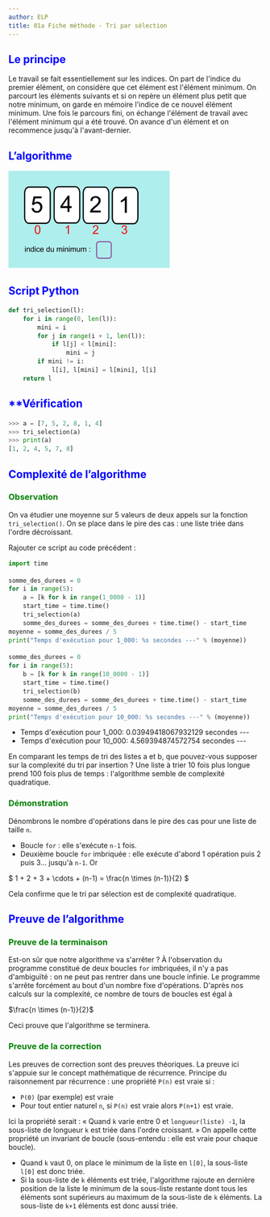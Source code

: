 ```yaml
---
author: ELP
title: 01a Fiche méthode - Tri par sélection
---
```


## <H2 STYLE="COLOR:BLUE;">**Le principe</h2>**

Le travail se fait essentiellement sur les indices.
On part de l'indice du premier élément, on considère que cet élément est l'élément minimum.
On parcourt les éléments suivants et si on repère un élément plus petit que notre minimum, on garde en mémoire l'indice de ce nouvel élément minimum.
Une fois le parcours fini, on échange l'élément de travail avec l'élément minimum qui a été trouvé.
On avance d'un élément et on recommence jusqu'à l'avant-dernier.

## <H2 STYLE="COLOR:BLUE;">**L’algorithme</h2>**

![animation_selection](animation_selection.gif)

### <H2 STYLE="COLOR:BLUE;">**Script Python</h2>**

```python
def tri_selection(l):
    for i in range(0, len(l)):
        mini = i
        for j in range(i + 1, len(l)):
            if l[j] < l[mini]:
                mini = j
        if mini != i:
            l[i], l[mini] = l[mini], l[i]
    return l
```

### <H2 STYLE="COLOR:BLUE;">**Vérification

```python
>>> a = [7, 5, 2, 8, 1, 4]
>>> tri_selection(a)
>>> print(a)
[1, 2, 4, 5, 7, 8]
```

## <H2 STYLE="COLOR:BLUE;">**Complexité de l’algorithme</h2>**

### <H3 STYLE="COLOR:GREEN;">**Observation</h3>**

On va étudier une moyenne sur 5 valeurs de deux appels sur la fonction `tri_selection()`. On se place dans le pire des cas : une liste triée dans l'ordre décroissant.

Rajouter ce script au code précédent :

```python
import time

somme_des_durees = 0
for i in range(5):
    a = [k for k in range(1_0000 - 1)]
    start_time = time.time()
    tri_selection(a)
    somme_des_durees = somme_des_durees + time.time() - start_time
moyenne = somme_des_durees / 5
print("Temps d'exécution pour 1_000: %s secondes ---" % (moyenne))

somme_des_durees = 0
for i in range(5):
    b = [k for k in range(10_0000 - 1)]
    start_time = time.time()
    tri_selection(b)
    somme_des_durees = somme_des_durees + time.time() - start_time
moyenne = somme_des_durees / 5
print("Temps d'exécution pour 10_000: %s secondes ---" % (moyenne))
```

- Temps d'exécution pour 1_000: 0.03949418067932129 secondes ---
- Temps d'exécution pour 10_000: 4.569394874572754 secondes ---

En comparant les temps de tri des listes a et b, que pouvez-vous supposer sur la complexité du tri par insertion ?
Une liste à trier 10 fois plus longue prend 100 fois plus de temps : l'algorithme semble de complexité quadratique.

### <H3 STYLE="COLOR:GREEN;">**Démonstration</h3>**

Dénombrons le nombre d'opérations dans le pire des cas pour une liste de taille `n`.

- Boucle `for` : elle s'exécute `n-1` fois.
- Deuxième boucle `for` imbriquée : elle exécute d'abord 1 opération puis 2 puis 3... jusqu'à `n-1`. Or

$ 1 + 2 + 3 + \cdots + (n-1) = \frac{n \times (n-1)}{2} $

Cela confirme que le tri par sélection est de complexité quadratique.

## <H2 STYLE="COLOR:BLUE;">**Preuve de l’algorithme</h2>**

### <H3 STYLE="COLOR:GREEN;">**Preuve de la terminaison</h3>**

Est-on sûr que notre algorithme va s'arrêter ?
À l'observation du programme constitué de deux boucles `for` imbriquées, il n'y a pas d'ambiguïté : on ne peut pas rentrer dans une boucle infinie. Le programme s'arrête forcément au bout d'un nombre fixe d'opérations. D'après nos calculs sur la complexité, ce nombre de tours de boucles est égal à

$\frac{n \times (n-1)}{2}$

Ceci prouve que l'algorithme se terminera.

### <H3 STYLE="COLOR:GREEN;">**Preuve de la correction</h3>**

Les preuves de correction sont des preuves théoriques. La preuve ici s'appuie sur le concept mathématique de récurrence. Principe du raisonnement par récurrence : une propriété `P(n)` est vraie si :

- `P(0)` (par exemple) est vraie
- Pour tout entier naturel `n`, si `P(n)` est vraie alors `P(n+1)` est vraie.

Ici la propriété serait : « Quand `k` varie entre 0 et `longueur(liste) -1`, la sous-liste de longueur `k` est triée dans l'ordre croissant. » On appelle cette propriété un invariant de boucle (sous-entendu : elle est vraie pour chaque boucle).

- Quand `k` vaut 0, on place le minimum de la liste en `l[0]`, la sous-liste `l[0]` est donc triée.
- Si la sous-liste de `k` éléments est triée, l'algorithme rajoute en dernière position de la liste le minimum de la sous-liste restante dont tous les éléments sont supérieurs au maximum de la sous-liste de `k` éléments. La sous-liste de `k+1` éléments est donc aussi triée.